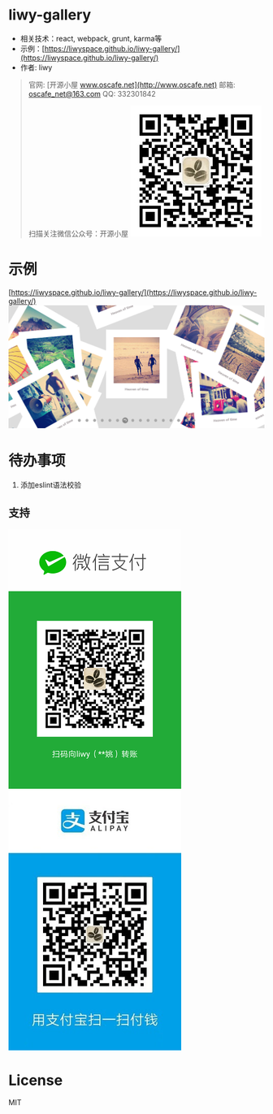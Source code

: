 # liwy-gallery 
* 相关技术：react, webpack, grunt, karma等
* 示例：[https://liwyspace.github.io/liwy-gallery/](https://liwyspace.github.io/liwy-gallery/)
* 作者: liwy

> 官网: [开源小屋 www.oscafe.net](http://www.oscafe.net)
> 邮箱: oscafe_net@163.com
> QQ: 332301842
>
> 扫描关注微信公众号：开源小屋
> ![开源小屋www.oscafe.net 公众平台二维码](./oscafe_qrcode.jpg)

# 示例
[https://liwyspace.github.io/liwy-gallery/](https://liwyspace.github.io/liwy-gallery/)
![liwy-gallery Demo](./demo.png)

# 待办事项
1. 添加eslint语法校验

## 支持
![微信付款码](./weixin_fkcode.jpg)
![支付宝付款码](./zhifubao_fkcode.jpg)

# License
MIT